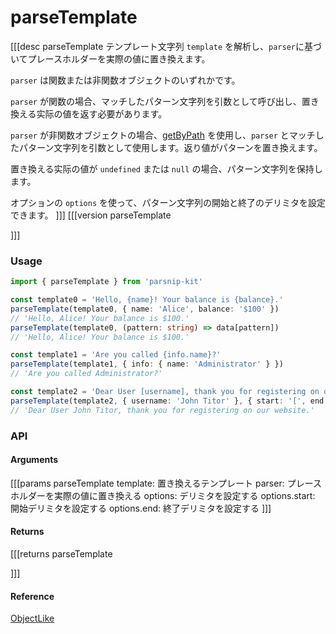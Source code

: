 # parseTemplate
[[[desc parseTemplate
  テンプレート文字列 `template` を解析し、`parser`に基づいてプレースホルダーを実際の値に置き換えます。

  `parser` は関数または非関数オブジェクトのいずれかです。
  
  `parser` が関数の場合、マッチしたパターン文字列を引数として呼び出し、置き換える实际の値を返す必要があります。

  `parser` が非関数オブジェクトの場合、[getByPath](../object/getByPath) を使用し、`parser` とマッチしたパターン文字列を引数として使用します。返り値がパターンを置き換えます。

  置き換える实际の値が `undefined` または `null` の場合、パターン文字列を保持します。

  オプションの `options` を使って、パターン文字列の開始と終了のデリミタを設定できます。
]]]
[[[version parseTemplate
  
]]]

### Usage

```ts
import { parseTemplate } from 'parsnip-kit'

const template0 = 'Hello, {name}! Your balance is {balance}.'
parseTemplate(template0, { name: 'Alice', balance: '$100' })
// 'Hello, Alice! Your balance is $100.'
parseTemplate(template0, (pattern: string) => data[pattern])
// 'Hello, Alice! Your balance is $100.'

const template1 = 'Are you called {info.name}?'
parseTemplate(template1, { info: { name: 'Administrator' } })
// 'Are you called Administrator?'

const template2 = 'Dear User [username], thank you for registering on our website.'
parseTemplate(template2, { username: 'John Titor' }, { start: '[', end: ']' })
// 'Dear User John Titor, thank you for registering on our website.'

```


### API

#### Arguments

[[[params parseTemplate
template: 置き換えるテンプレート
parser: プレースホルダーを実際の値に置き換える
options: デリミタを設定する
options.start: 開始デリミタを設定する
options.end: 終了デリミタを設定する
]]]

#### Returns

[[[returns parseTemplate

]]]

#### Reference

[ObjectLike](../common/types#objectlike)
